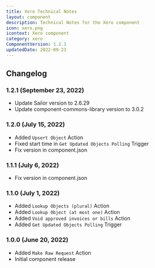 ```yaml
---
title: Xero Technical Notes
layout: component
description: Technical Notes for the Xero component
icon: xero.png
icontext: Xero component
category: xero
ComponentVersion: 1.2.1
updatedDate: 2022-09-23
---
```


## Changelog

### 1.2.1 (September 23, 2022)

* Update Sailor version to 2.6.29
* Update component-commons-library version to 3.0.2

### 1.2.0 (July 15, 2022)

* Added `Upsert Object` Action
* Fixed start time in `Get Updated Objects Polling` Trigger
* Fix version in component.json

### 1.1.1 (July 6, 2022)

* Fix version in component.json

### 1.1.0 (July 1, 2022)

* Added `Lookup Objects (plural)` Action
* Added `Lookup Object (at most one)` Action
* Added `Void approved invoices or bills` Action
* Added `Get Updated Objects Polling` Trigger

### 1.0.0 (June 20, 2022)

* Added `Make Raw Request` Action
* Initial component release
